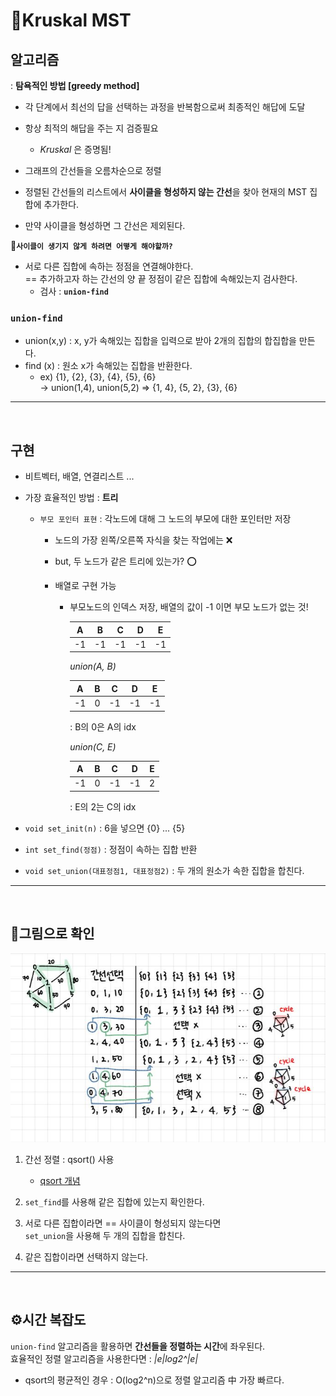 # 🥞Kruskal MST

## 알고리즘
: **탐욕적인 방법 [greedy method]** </br> 

- 각 단계에서 최선의 답을 선택하는 과정을 반복함으로써 최종적인 해답에 도달
- 항상 최적의 해답을 주는 지 검증필요
     - _Kruskal_ 은 증명됨!

- 그래프의 간선들을 오름차순으로 정렬
-  정렬된 간선들의 리스트에서 **사이클을 형성하지 않는 간선**을 찾아 현재의 MST 집합에 추가한다.
- 만약 사이클을 형성하면 그 간선은 제외된다.

🌟**`사이클이 생기지 않게 하려면 어떻게 해야할까?`**
- 서로 다른 집합에 속하는 정점을 연결해야한다.
 </br>== 추가하고자 하는 간선의 양 끝 정점이 같은 집합에 속해있는지 검사한다.
    - 검사 : **`union-find`**

### `union-find` 
- union(x,y) : x, y가 속해있는 집합을 입력으로 받아 2개의 집합의 합집합을 만든다.
- find (x) : 원소 x가 속해있는 집합을 반환한다.
    - ex) {1}, {2}, {3}, {4}, {5}, {6} </br>
            -> union(1,4), union(5,2)
            => {1, 4}, {5, 2}, {3}, {6}
---
</br>

## 구현 
- 비트벡터, 배열, 연결리스트 ...
- 가장 효율적인 방법 :  **트리**
    - `부모 포인터 표현` :  각노드에 대해 그 노드의 부모에 대한 포인터만 저장 
        - 노드의 가장 왼쪽/오른쪽 자식을 찾는 작업에는 ❌
        - but, 두 노드가 같은 트리에 있는가?  ⭕

        - 배열로 구현 가능  
            - 부모노드의 인덱스 저장, 배열의 값이 -1 이면 부모 노드가 없는 것!

                |A|B|C|D|E|
                |:-:|:-:|:-:|:-:|:-:|
                -1|-1|-1|-1|-1

                *union(A, B)* 

                |A|B|C|D|E|                     
                |:-:|:-:|:-:|:-:|:-:|
                -1|0|-1|-1|-1
                
                : B의 0은 A의 idx

                *union(C, E)*

                |A|B|C|D|E|
                |:-:|:-:|:-:|:-:|:-:|
                -1|0|-1|-1|2

                : E의 2는 C의 idx

- `void set_init(n)` : 6을 넣으면 {0} ... {5}
- `int set_find(정점)` : 정점이 속하는 집합 반환
- `void set_union(대표정점1, 대표정점2)` : 두 개의 원소가 속한 집합을 합친다. 
----
</br>


## 👀그림으로 확인 

 ![kruskal](/Images/kruskal.JPG)

 1. 간선 정렬 : qsort() 사용
    - [qsort 개념](/C_Standard_Library/qsort.md)

2. `set_find`를 사용해 같은 집합에 있는지 확인한다.
3. 서로 다른 집합이라면 == 사이클이 형성되지 않는다면 </br>`set_union`을 사용해 두 개의 집합을 합친다.
4. 같은 집합이라면 선택하지 않는다.

---
</br>

## ⚙시간 복잡도
`union-find` 알고리즘을 활용하면 **간선들을 정렬하는 시간**에 좌우된다. </br>
효율적인 정렬 알고리즘을 사용한다면 : *|e|log2^|e|*
- qsort의 평균적인 경우 : O(log2^n)으로 정렬 알고리즘 中 가장 빠르다.
